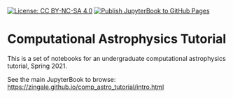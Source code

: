 [![License: CC BY-NC-SA 4.0](https://img.shields.io/badge/License-CC%20BY--NC--SA%204.0-lightgrey.svg)](https://creativecommons.org/licenses/by-nc-sa/4.0/)
[![Publish JupyterBook to GitHub Pages](https://github.com/zingale/comp_astro_tutorial/actions/workflows/main.yml/badge.svg)](https://github.com/zingale/comp_astro_tutorial/actions/workflows/main.yml)

# Computational Astrophysics Tutorial

This is a set of notebooks for an undergraduate computational astrophysics tutorial, Spring 2021.

See the main JupyterBook to browse: https://zingale.github.io/comp_astro_tutorial/intro.html
